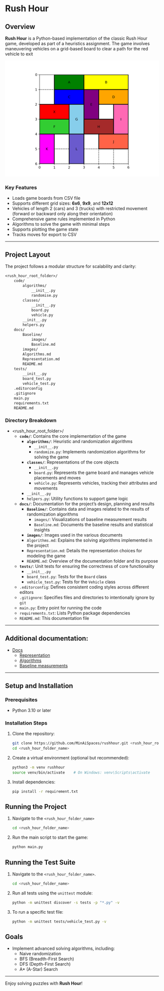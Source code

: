 # Rush Hour

## Overview

**Rush Hour** is a Python-based implementation of the classic Rush Hour game, developed as part of a heuristics assignment. The game involves maneuvering vehicles on a grid-based board to clear a path for the red vehicle to exit

![6x6 Gameboard](docs/images/Rushhour6x6_1-gameboard.png)

### Key Features
- Loads game boards from CSV file
- Supports different grid sizes: **6x6**, **9x9**, and **12x12**
- Vehicles of length 2 (cars) and 3 (trucks) with restricted movement (forward or backward only along their orientation)
- Comprehensive game rules implemented in Python
- Algorithms to solve the game with minimal steps
- Supports plotting the game state
- Tracks moves for export to CSV

---

## Project Layout
The project follows a modular structure for scalability and clarity:

```
<rush_hour_root_folder>/
    code/
        algorithms/
            __init__.py
            randomise.py
        classes/
            __init__.py
            board.py
            vehicle.py
        __init__.py
        helpers.py
    docs/
        Baseline/
            images/
            Baseline.md
        images/
        Algorithms.md
        Representation.md
        README.md
    tests/
        __init__.py
        board_test.py
        vehicle_test.py
    .editorconfig
    .gitignore
    main.py
    requirements.txt
    README.md
```

### Directory Breakdown


- <rush_hour_root_folder>/
    - **`code/`**: Contains the core implementation of the game
        - **`algorithms/`**: Heuristic and randomization algorithms
            - `__init__.py`
            - `randomize.py`: Implements randomization algorithms for solving the game
        - **`classes/`**: Representations of the core objects
            - `__init__.py`
            - `board.py`: Represents the game board and manages vehicle placements and moves
            - `vehicle.py`: Represents vehicles, tracking their attributes and movements
        - `__init__.py`
        - `helpers.py`: Utility functions to support game logic
    - **`docs/`**: Documentation for the project’s design, planning and results
        - **`Baseline/`**: Contains data and images related to the results of randomization algorithms
            - `images/`: Visualizations of baseline measurement results
            - `Baseline.md`: Documents the baseline results and statistical insights
        - **`images/`**: Images used in the various documents
        - `Algorithms.md`: Explains the solving algorithms implemented in the project
        - `Representation.md`: Details the representation choices for modeling the game
        - `README.md`: Overview of the documentation folder and its purpose
    - **`tests/`**: Unit tests for ensuring the correctness of core functionality
        - `__init__.py`
        - `board_test.py`: Tests for the `Board` class
        - `vehicle_test.py`: Tests for the `Vehicle` class
    - `.editorconfig`: Defines consistent coding styles across different editors
    - `.gitignore`: Specifies files and directories to intentionally ignore by `git`
    - `main.py`: Entry point for running the code
    - `requirements.txt`: Lists Python package dependencies
    - `README.md`: This documentation file

---

## Additional documentation:
- [Docs](docs)
  - [Representation](docs/Representation.md)
  - [Algorithms](docs/Algorithms.md)
  - [Baseline measurements](docs/Baseline/Baseline.md)

---

## Setup and Installation

### Prerequisites
- Python 3.10 or later

### Installation Steps
1. Clone the repository:
   ```bash
   git clone https://github.com/MinAiSpaces/rushhour.git <rush_hour_root_folder>
   cd <rush_hour_folder_name>
   ```
2. Create a virtual environment (optional but recommended):
   ```bash
   python3 -m venv rushhour
   source venv/bin/activate    # On Windows: venv\Scripts\activate
   ```
3. Install dependencies:
   ```bash
   pip install -r requirement.txt
   ```

## Running the Project
1. Navigate to the `<rush_hour_folder_name>`
   ```bash
   cd <rush_hour_folder_name>
    ```
2. Run the main script to start the game:
   ```bash
   python main.py
   ```

## Running the Test Suite
1. Navigate to the `<rush_hour_folder_name>`.
   ```bash
   cd <rush_hour_folder_name>
   ```
2. Run all tests using the `unittest` module:
   ```bash
   python -m unittest discover -s tests -p "*.py" -v
   ```
3. To run a specific test file:
   ```bash
   python -m unittest tests/vehicle_test.py -v
   ```

## Goals
- Implement advanced solving algorithms, including:
  - Naive randomization
  - BFS (Breadth-First Search)
  - DFS (Depth-First Search)
  - A* (A-Star) Search

---

Enjoy solving puzzles with **Rush Hour**!

